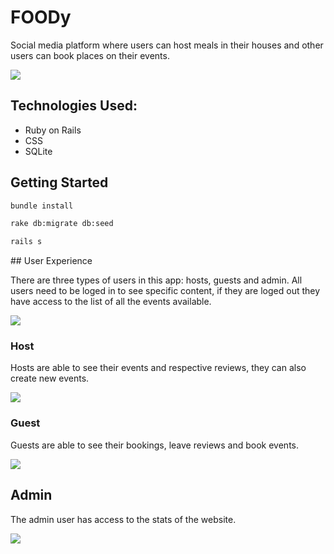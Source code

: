 # FOODy

Social media platform where users can host meals in their houses and other users can book places on their events.

<img src='./app/assests/images/Foody-welcomepage.png'>

## Technologies Used:
 - Ruby on Rails
 - CSS
 - SQLite 

 ## Getting Started

```bash
bundle install

rake db:migrate db:seed

rails s
```

## User Experience

There are three types of users in this app: hosts, guests and admin.
All users need to be loged in to see specific content, if they are loged out they have access to the list of all the events available.

<img src='./app/assests/images/Foody-events.png'>


### Host 
Hosts are able to see their events and respective reviews, they can also create new events.

<img src='./app/assests/images/Foody-formfornewevent.png'>

### Guest
Guests are able to see their bookings, leave reviews and book events.

<img src='./app/assests/images/Foody-bookevent.png'>

## Admin 

The admin user has access to the stats of the website.

<img src='./app/assests/images/Foody-adminpage.png'>







